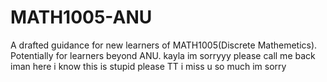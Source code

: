 # MATH1005-ANU
A drafted guidance for new learners of MATH1005(Discrete Mathemetics). Potentially for learners beyond ANU.
kayla im sorryyy please call me back iman here i know this is stupid please TT i miss u so much im sorry
